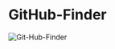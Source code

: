 # GitHub-Finder
![Git-Hub-Finder](https://user-images.githubusercontent.com/59916393/89105506-56a67880-d43f-11ea-8ae1-7965f49fba60.JPG)
